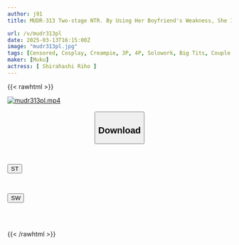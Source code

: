 ```yaml
---
author: j91
title: MUDR-313 Two-stage NTR. By Using Her Boyfriend's Weakness, She Is Forced To Give Him A Sex Tape Of Her. They All Use The Sex Tape To Rape Her. She Was Sold To The Man She Loved, And Was Seduced. Riho Shirahashi

url: /v/mudr313pl
date: 2025-03-13T16:15:00Z
image: "mudr313pl.jpg"
tags: [Censored, Cosplay, Creampie, 3P, 4P, Solowork, Big Tits, Couple	]
maker: [Muku]
actress: [ Shirahashi Riho ]
---
```



{{< rawhtml >}}

<div class="video" data-videoid="3kOpj9l781HaZy">
    <a href="javascript:;">
        <img src="/v/mudr313pl/mudr313pl.jpg" width="WIDTH" height="HEIGHT" alt="mudr313pl.mp4" loading="lazy">
    </a>
</div>

<script type="text/javascript" src="https://j91.asia/asset/on-demand-st.js"></script>

<br>
  <link rel="stylesheet" href="https://j91.asia/asset/bs5.css">
  
  <center>
  <button class="btn btn-primary" type="button" data-bs-toggle="collapse" data-bs-target=".multi-collapse" aria-expanded="false" aria-controls="multiCollapseExample1 multiCollapseExample2"><h2>Download</h2></button></center>
</p>
<div class="row">
  <div class="col">
    <div class="collapse multi-collapse" id="multiCollapseExample1">
      <div class="card card-body">
	      	      <br>
<div class="buttons">  
<p><a href="/v/mudr313pl/st.html" target="_blank"><button class="btn-hover color-3"><i class="fa fa-download"></i> ST</button></a></p></div>
    </div>
  </div>
</div>
  <div class="col">
    <div class="collapse multi-collapse" id="multiCollapseExample2">
      <div class="card card-body">
	      <br>
<div class="buttons">
<p><a href="/v/mudr313pl/sw.html" target="_blank"><button class="btn-hover color-2"><i class="fa fa-download"></i> SW</button></a></p></div>
<br><br>
      </div>
    </div>
  </div>
</div>

{{< /rawhtml >}}
